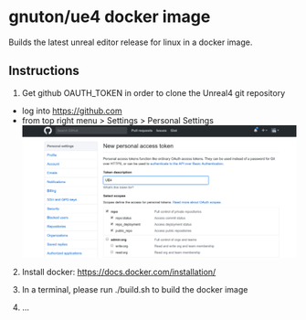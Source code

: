 gnuton/ue4 docker image
=========

Builds the latest unreal editor release for linux in a docker image.

## Instructions

1. Get github OAUTH_TOKEN in order to clone the Unreal4 git repository 
  * log into https://github.com
  * from top right menu > Settings > Personal Settings
![oauth](https://raw.githubusercontent.com/gnuton/ue4docker/master/Oauth.png)

2. Install docker: https://docs.docker.com/installation/

3. In a terminal, please run  ./build.sh to build the docker image
4. ...

